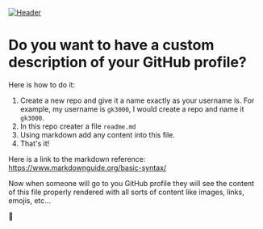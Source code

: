 
[![Header](https://barcelonacodeschool.com/files/pics/coding_hands.gif "Header")](https://barcelonacodeschool.com/)

# Do you want to have a custom description of your GitHub profile? 

Here is how to do it:

1. Create a new repo and give it a name exactly as your username is. For example, my username is `gk3000`, I would create a repo and name it `gk3000`. 
2. In this repo creater a file `readme.md` 
3. Using markdown add any content into this file. 
4. That's it! 

Here is a link to the markdown reference: https://www.markdownguide.org/basic-syntax/

Now when someone will go to you GitHub profile they will see the content of this file properly rendered with all sorts of content like images, links, emojis, etc...

👻
